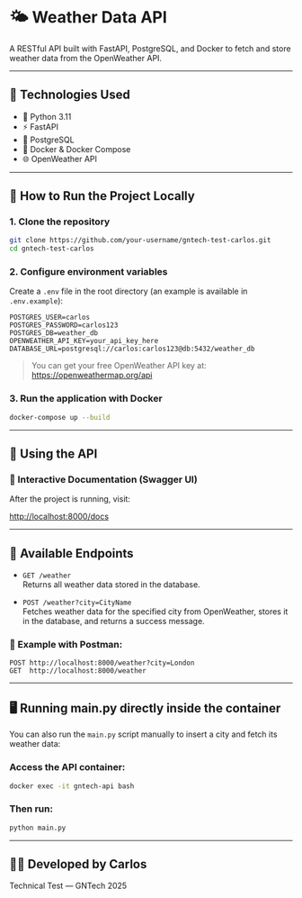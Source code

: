 
# 🌤️ Weather Data API

A RESTful API built with FastAPI, PostgreSQL, and Docker to fetch and store weather data from the OpenWeather API.

---

## 🔧 Technologies Used

- 🐍 Python 3.11
- ⚡ FastAPI
- 🐘 PostgreSQL
- 🐳 Docker & Docker Compose
- 🌐 OpenWeather API

---

## 🚀 How to Run the Project Locally

### 1. Clone the repository

```bash
git clone https://github.com/your-username/gntech-test-carlos.git
cd gntech-test-carlos
```

### 2. Configure environment variables

Create a `.env` file in the root directory (an example is available in `.env.example`):

```env
POSTGRES_USER=carlos
POSTGRES_PASSWORD=carlos123
POSTGRES_DB=weather_db
OPENWEATHER_API_KEY=your_api_key_here
DATABASE_URL=postgresql://carlos:carlos123@db:5432/weather_db
```

> You can get your free OpenWeather API key at: https://openweathermap.org/api

### 3. Run the application with Docker

```bash
docker-compose up --build
```

---

## 🧪 Using the API

### 📘 Interactive Documentation (Swagger UI)

After the project is running, visit:

[http://localhost:8000/docs](http://localhost:8000/docs)

---

## 🔁 Available Endpoints

- `GET /weather`  
  Returns all weather data stored in the database.

- `POST /weather?city=CityName`  
  Fetches weather data for the specified city from OpenWeather, stores it in the database, and returns a success message.

### 📌 Example with Postman:

```http
POST http://localhost:8000/weather?city=London
GET  http://localhost:8000/weather
```

---

## 🖥️ Running main.py directly inside the container

You can also run the `main.py` script manually to insert a city and fetch its weather data:

### Access the API container:

```bash
docker exec -it gntech-api bash
```

### Then run:

```bash
python main.py
```

---

## 👨‍💻 Developed by Carlos  
Technical Test — GNTech 2025
